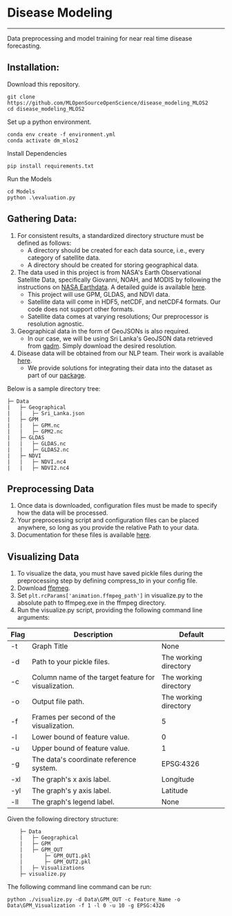 # Disease Modeling
------------------------------------------------------------------------------------------------------------------------------
Data preprocessing and model training for near real time disease forecasting.

## Installation:

Download this repository.
```shell
git clone https://github.com/MLOpenSourceOpenScience/disease_modeling_MLOS2
cd disease_modeling_MLOS2
```

Set up a python environment.
```shell
conda env create -f environment.yml
conda activate dm_mlos2
```

Install Dependencies
```shell
pip install requirements.txt
```

Run the Models
```shell
cd Models
python .\evaluation.py
```

## Gathering Data:
1. For consistent results, a standardized directory structure must be defined as follows:
   * A directory should be created for each data source, i.e., every category of satellite data.
   * A directory should be created for storing geographical data. 
2. The data used in this project is from NASA's Earth Observational Satellite Data, specifically Giovanni, NOAH, and MODIS by following the instructions on [NASA Earthdata](https://www.earthdata.nasa.gov/). A detailed guide is available [here](https://towardsdatascience.com/getting-nasa-data-for-your-next-geo-project-9d621243b8f3).
   * This project will use GPM, GLDAS, and NDVI data.
   * Satellite data will come in HDF5, netCDF, and netCDF4 formats. Our code does not support other formats.
   * Satellite data comes at varying resolutions; Our preprocessor is resolution agnostic.
3. Geographical data in the form of GeoJSONs is also required.
   * In our case, we will be using Sri Lanka's GeoJSON data retrieved from [gadm](https://gadm.org/download_country.html). Simply download the desired resolution.
4. Disease data will be obtained from our NLP team. Their work is available [here](https://github.com/MLOpenSourceOpenScience/disease_data_parser_MLOS2).
   * We provide solutions for integrating their data into the dataset as part of our [package](https://pypi.org/project/mlossp/). 

Below is a sample directory tree:
```text
├─ Data
|   ├─ Geographical
|   |   ├─ Sri_Lanka.json
|   ├─ GPM
|   |   ├─ GPM.nc
|   |   ├─ GPM2.nc
|   ├─ GLDAS
|   |   ├─ GLDAS.nc
|   |   ├─ GLDAS2.nc
|   ├─ NDVI
|   |   ├─ NDVI.nc4
|   |   ├─ NDVI2.nc4
```

## Preprocessing Data
1. Once data is downloaded, configuration files must be made to specify how the data will be processed.
2. Your preprocessing script and configuration files can be placed anywhere, so long as you provide the relative Path to your data.
3. Documentation for these files is available [here](https://github.com/MLOpenSourceOpenScience/disease_modeling_MLOS2/tree/main/MLOSSP).

## Visualizing Data
1. To visualize the data, you must have saved pickle files during the preprocessing step by defining compress_to in your config file.
2. Download [ffpmeg](https://ffmpeg.org/download.html).
3. Set ```plt.rcParams['animation.ffmpeg_path']``` in visualize.py to the absolute path to ffmpeg.exe in the ffmpeg directory.
4. Run the visualize.py script, providing the following command line arguments:

| Flag | Description                                          | Default               |
|------|------------------------------------------------------|-----------------------|
| -t   | Graph Title                                          | None                  |
| -d   | Path to your pickle files.                           | The working directory |
| -c   | Column name of the target feature for visualization. | The working directory |
| -o   | Output file path.                                    | The working directory |
| -f   | Frames per second of the visualization.              | 5                     |
| -l   | Lower bound of feature value.                        | 0                     |
| -u   | Upper bound of feature value.                        | 1                     |
| -g   | The data's coordinate reference system.              | EPSG:4326             |
| -xl  | The graph's x axis label.                            | Longitude             |
| -yl  | The graph's y axis label.                            | Latitude              |
| -ll  | The graph's legend label.                            | None                  |

Given the following directory structure:
```text
    ├─ Data
    |   ├─ Geographical
    |   ├─ GPM
    |   ├─ GPM_OUT
    |       ├─ GPM_OUT1.pkl
    |       ├─ GPM_OUT2.pkl
    |   ├─ Visualizations
    ├─ visualize.py
```

The following command line command can be run:
```text
python ./visualize.py -d Data\GPM_OUT -c Feature_Name -o Data\GPM_Visualization -f 1 -l 0 -u 10 -g EPSG:4326
```
